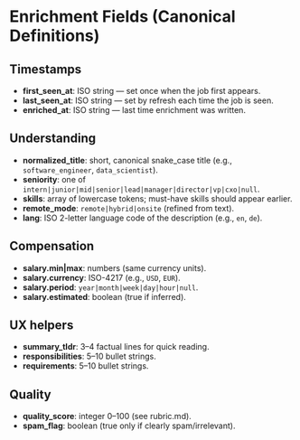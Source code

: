 # Enrichment Fields (Canonical Definitions)

## Timestamps
- **first_seen_at**: ISO string — set once when the job first appears.
- **last_seen_at**: ISO string — set by refresh each time the job is seen.
- **enriched_at**: ISO string — last time enrichment was written.

## Understanding
- **normalized_title**: short, canonical snake_case title (e.g., `software_engineer`, `data_scientist`).
- **seniority**: one of `intern|junior|mid|senior|lead|manager|director|vp|cxo|null`.
- **skills**: array of lowercase tokens; must-have skills should appear earlier.
- **remote_mode**: `remote|hybrid|onsite` (refined from text).
- **lang**: ISO 2-letter language code of the description (e.g., `en`, `de`).

## Compensation
- **salary.min|max**: numbers (same currency units).
- **salary.currency**: ISO-4217 (e.g., `USD`, `EUR`).
- **salary.period**: `year|month|week|day|hour|null`.
- **salary.estimated**: boolean (true if inferred).

## UX helpers
- **summary_tldr**: 3–4 factual lines for quick reading.
- **responsibilities**: 5–10 bullet strings.
- **requirements**: 5–10 bullet strings.

## Quality
- **quality_score**: integer 0–100 (see rubric.md).
- **spam_flag**: boolean (true only if clearly spam/irrelevant).
